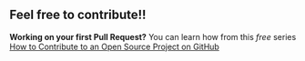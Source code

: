 ## Feel free to contribute!!

**Working on your first Pull Request?** You can learn how from this _free_ series [How to Contribute to an Open Source Project on GitHub](https://kcd.im/pull-request)
